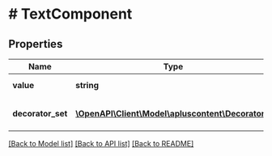 # # TextComponent

## Properties

Name | Type | Description | Notes
------------ | ------------- | ------------- | -------------
**value** | **string** | The actual plain text. |
**decorator_set** | [**\OpenAPI\Client\Model\apluscontent\Decorator[]**](Decorator.md) | A set of content decorators. | [optional]

[[Back to Model list]](../../README.md#models) [[Back to API list]](../../README.md#endpoints) [[Back to README]](../../README.md)
